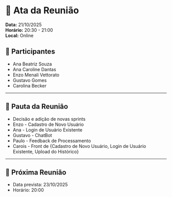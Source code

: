 # 📄 Ata da Reunião

**Data:** 21/10/2025  
**Horário:** 20:30 - 21:00  
**Local:** Online  

## 👥 Participantes
- Ana Beatriz Souza 
- Ana Caroline Dantas 
- Enzo Menali Vettorato
- Gustavo Gomes 
- Carolina Becker 

---

## 📌 Pauta da Reunião

- Decisão e adição de novas sprints
- Enzo - Cadastro de Novo Usuário
- Ana - Login de Usuário Existente
- Gustavo - ChatBot
- Paulo - Feedback de Processamento
- Carois - Front de {Cadastro de Novo Usuário,  Login de Usuário Existente, Upload do Histórico}

---

## 📅 Próxima Reunião

- Data prevista: 23/10/2025
- Horário: 20:00
